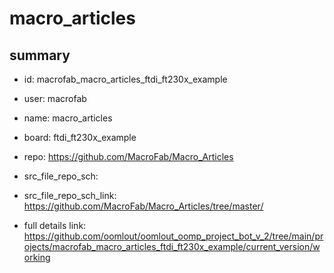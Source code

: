 # macro_articles
 
## summary 
* id: macrofab_macro_articles_ftdi_ft230x_example
* user: macrofab
* name: macro_articles
* board: ftdi_ft230x_example
* repo: https://github.com/MacroFab/Macro_Articles



* src_file_repo_sch: 
* src_file_repo_sch_link: https://github.com/MacroFab/Macro_Articles/tree/master/
* full details link: https://github.com/oomlout/oomlout_oomp_project_bot_v_2/tree/main/projects/macrofab_macro_articles_ftdi_ft230x_example/current_version/working  







